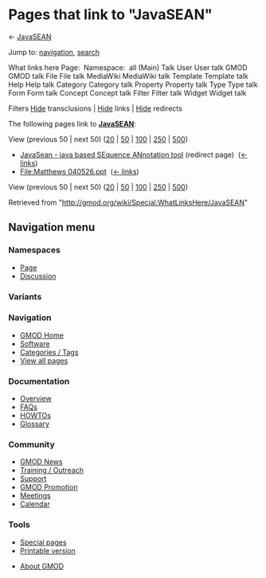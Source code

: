 <div id="mw-page-base" class="noprint">

</div>

<div id="mw-head-base" class="noprint">

</div>

<div id="content" class="mw-body" role="main">

<span id="top"></span>

<div id="mw-js-message" style="display:none;">

</div>



# <span dir="auto">Pages that link to "JavaSEAN"</span>

<div id="bodyContent">

<div id="contentSub">

← [JavaSEAN](/wiki/JavaSEAN "JavaSEAN")

</div>

<div id="jump-to-nav" class="mw-jump">

Jump to: [navigation](#mw-navigation), [search](#p-search)

</div>

<div id="mw-content-text">

What links here Page:  Namespace:  all (Main) Talk User User talk GMOD
GMOD talk File File talk MediaWiki MediaWiki talk Template Template talk
Help Help talk Category Category talk Property Property talk Type Type
talk Form Form talk Concept Concept talk Filter Filter talk Widget
Widget talk

Filters
[Hide](/mediawiki/index.php?title=Special:WhatLinksHere/JavaSEAN&hidetrans=1 "Special:WhatLinksHere/JavaSEAN")
transclusions \|
[Hide](/mediawiki/index.php?title=Special:WhatLinksHere/JavaSEAN&hidelinks=1 "Special:WhatLinksHere/JavaSEAN")
links \|
[Hide](/mediawiki/index.php?title=Special:WhatLinksHere/JavaSEAN&hideredirs=1 "Special:WhatLinksHere/JavaSEAN")
redirects

The following pages link to **[JavaSEAN](/wiki/JavaSEAN "JavaSEAN")**:

View (previous 50 \| next 50)
([20](/mediawiki/index.php?title=Special:WhatLinksHere/JavaSEAN&limit=20 "Special:WhatLinksHere/JavaSEAN")
\|
[50](/mediawiki/index.php?title=Special:WhatLinksHere/JavaSEAN&limit=50 "Special:WhatLinksHere/JavaSEAN")
\|
[100](/mediawiki/index.php?title=Special:WhatLinksHere/JavaSEAN&limit=100 "Special:WhatLinksHere/JavaSEAN")
\|
[250](/mediawiki/index.php?title=Special:WhatLinksHere/JavaSEAN&limit=250 "Special:WhatLinksHere/JavaSEAN")
\|
[500](/mediawiki/index.php?title=Special:WhatLinksHere/JavaSEAN&limit=500 "Special:WhatLinksHere/JavaSEAN"))

- [JavaSean - java based SEquence ANnotation
  tool](/mediawiki/index.php?title=JavaSean_-_java_based_SEquence_ANnotation_tool&redirect=no "JavaSean - java based SEquence ANnotation tool")
  (redirect page) ‎ <span class="mw-whatlinkshere-tools">([←
  links](/mediawiki/index.php?title=Special:WhatLinksHere&target=JavaSean+-+java+based+SEquence+ANnotation+tool "Special:WhatLinksHere"))</span>
- [File:Matthews
  040526.ppt](/wiki/File:Matthews_040526.ppt "File:Matthews 040526.ppt")
  ‎ <span class="mw-whatlinkshere-tools">([←
  links](/mediawiki/index.php?title=Special:WhatLinksHere&target=File%3AMatthews+040526.ppt "Special:WhatLinksHere"))</span>

View (previous 50 \| next 50)
([20](/mediawiki/index.php?title=Special:WhatLinksHere/JavaSEAN&limit=20 "Special:WhatLinksHere/JavaSEAN")
\|
[50](/mediawiki/index.php?title=Special:WhatLinksHere/JavaSEAN&limit=50 "Special:WhatLinksHere/JavaSEAN")
\|
[100](/mediawiki/index.php?title=Special:WhatLinksHere/JavaSEAN&limit=100 "Special:WhatLinksHere/JavaSEAN")
\|
[250](/mediawiki/index.php?title=Special:WhatLinksHere/JavaSEAN&limit=250 "Special:WhatLinksHere/JavaSEAN")
\|
[500](/mediawiki/index.php?title=Special:WhatLinksHere/JavaSEAN&limit=500 "Special:WhatLinksHere/JavaSEAN"))

</div>

<div class="printfooter">

Retrieved from "<http://gmod.org/wiki/Special:WhatLinksHere/JavaSEAN>"

</div>

<div id="catlinks" class="catlinks catlinks-allhidden">

</div>

<div class="visualClear">

</div>

</div>

</div>

<div id="mw-navigation">

## Navigation menu

<div id="mw-head">



<div id="left-navigation">

<div id="p-namespaces" class="vectorTabs" role="navigation"
aria-labelledby="p-namespaces-label">

### Namespaces

- <span id="ca-nstab-main"><a href="/wiki/JavaSEAN" accesskey="c"
  title="View the content page [c]">Page</a></span>
- <span id="ca-talk"><a
  href="/mediawiki/index.php?title=Talk:JavaSEAN&amp;action=edit&amp;redlink=1"
  accesskey="t"
  title="Discussion about the content page [t]">Discussion</a></span>

</div>

<div id="p-variants" class="vectorMenu emptyPortlet" role="navigation"
aria-labelledby="p-variants-label">

### 

### Variants[](#)

<div class="menu">

</div>

</div>

</div>

<div id="right-navigation">





</div>



</div>

</div>

</div>

<div id="mw-panel">

<div id="p-logo" role="banner">

<a href="/wiki/Main_Page"
style="background-image: url(http://gmod.org/images/GMOD-cogs.png);"
title="Visit the main page"></a>

</div>

<div id="p-Navigation" class="portal" role="navigation"
aria-labelledby="p-Navigation-label">

### Navigation

<div class="body">

- <span id="n-GMOD-Home">[GMOD Home](/wiki/Main_Page)</span>
- <span id="n-Software">[Software](/wiki/GMOD_Components)</span>
- <span id="n-Categories-.2F-Tags">[Categories /
  Tags](/wiki/Categories)</span>
- <span id="n-View-all-pages">[View all
  pages](/wiki/Special:AllPages)</span>

</div>

</div>

<div id="p-Documentation" class="portal" role="navigation"
aria-labelledby="p-Documentation-label">

### Documentation

<div class="body">

- <span id="n-Overview">[Overview](/wiki/Overview)</span>
- <span id="n-FAQs">[FAQs](/wiki/Category:FAQ)</span>
- <span id="n-HOWTOs">[HOWTOs](/wiki/Category:HOWTO)</span>
- <span id="n-Glossary">[Glossary](/wiki/Glossary)</span>

</div>

</div>

<div id="p-Community" class="portal" role="navigation"
aria-labelledby="p-Community-label">

### Community

<div class="body">

- <span id="n-GMOD-News">[GMOD News](/wiki/GMOD_News)</span>
- <span id="n-Training-.2F-Outreach">[Training /
  Outreach](/wiki/Training_and_Outreach)</span>
- <span id="n-Support">[Support](/wiki/Support)</span>
- <span id="n-GMOD-Promotion">[GMOD
  Promotion](/wiki/GMOD_Promotion)</span>
- <span id="n-Meetings">[Meetings](/wiki/Meetings)</span>
- <span id="n-Calendar">[Calendar](/wiki/Calendar)</span>

</div>

</div>

<div id="p-tb" class="portal" role="navigation"
aria-labelledby="p-tb-label">

### Tools

<div class="body">

- <span id="t-specialpages"><a href="/wiki/Special:SpecialPages" accesskey="q"
  title="A list of all special pages [q]">Special pages</a></span>
- <span id="t-print"><a
  href="/mediawiki/index.php?title=Special:WhatLinksHere/JavaSEAN&amp;printable=yes"
  rel="alternate" accesskey="p"
  title="Printable version of this page [p]">Printable version</a></span>

</div>

</div>

</div>

</div>

<div id="footer" role="contentinfo">

- <span id="footer-places-about">[About
  GMOD](/wiki/GMOD:About "GMOD:About")</span>

<!-- -->






</div>
